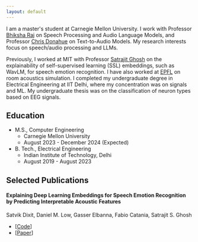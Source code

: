```yaml
---
layout: default
---
```


I am a master's student at Carnegie Mellon University. I work with Professor [Bhiksha Raj](https://cmu-mlsp.github.io/team/bhiksha_raj) on Speech Processing and Audio Language Models, and Professor [Chris Donahue](https://chrisdonahue.com/) on Text-to-Audio Models. My research interests focus on speech/audio processing and LLMs.

Previously, I worked at MIT with Professor [Satrajit Ghosh](https://sensein.group/) on the explainability of self-supervised learning (SSL) embeddings, such as WavLM, for speech emotion recognition. I have also worked at [EPFL](https://www.epfl.ch/labs/lcav/people/martin-vetterli/) on room acoustics simulation. I completed my undergraduate degree in Electrical Engineering at IIT Delhi, where my concentration was on signals and ML. My undergraduate thesis was on the classification of neuron types based on EEG signals. 

## Education

- M.S., Computer Engineering
  - Carnegie Mellon University
  - August 2023 - December 2024 (Expected)
- B. Tech., Electrical Engineering 
  - Indian Institute of Technology, Delhi
  - August 2019 - August 2023
 
## Selected Publications
#### Explaining Deep Learning Embeddings for Speech Emotion Recognition by Predicting Interpretable Acoustic Features
Satvik Dixit, Daniel M. Low, Gasser Elbanna, Fabio Catania, Satrajit S. Ghosh
- [[Code](https://github.com/satvik-dixit/explainability_SER/tree/main)]
- [[Paper](https://www.arxiv.org/abs/2409.09511)]

  






